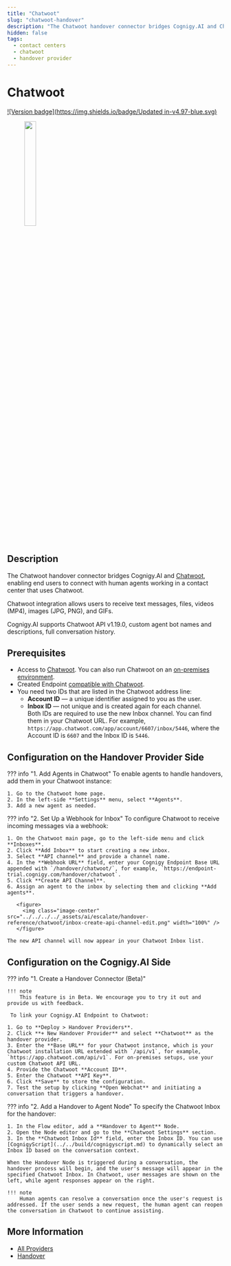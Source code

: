 ```yaml
---
title: "Chatwoot" 
slug: "chatwoot-handover" 
description: "The Chatwoot handover connector bridges Cognigy.AI and Chatwoot, enabling end users to connect with human agents working within the Chatwoot contact center."
hidden: false
tags:
  - contact centers
  - chatwoot
  - handover provider
---
```


# Chatwoot

[![Version badge](https://img.shields.io/badge/Updated in-v4.97-blue.svg)](../../../release-notes/4.97.md)

<figure>
  <img class="image-center" src="../../../../_assets/ai/escalate/handover-reference/chatwoot/chatwoot.svg" width="25%" />
</figure>

## Description

The Chatwoot handover connector bridges Cognigy.AI and [Chatwoot](https://www.chatwoot.com/),
enabling end users to connect with human agents working in a contact center that uses Chatwoot.

Chatwoot integration allows users to receive text messages, files, videos (MP4), images (JPG, PNG), and GIFs.

Cognigy.AI supports Chatwoot API v1.19.0, custom agent bot names and descriptions, full conversation history.

## Prerequisites

- Access to [Chatwoot](https://www.chatwoot.com/). You can also run Chatwoot on an [on-premises environment](https://www.chatwoot.com/docs/self-hosted).
- Created Endpoint [compatible with Chatwoot](../../deploy/endpoints/handover-settings.md#channel-support).
- You need two IDs that are listed in the Chatwoot address line:
    - **Account ID** — a unique identifier assigned to you as the user.
    - **Inbox ID** — not unique and is created again for each channel.<br>
    Both IDs are required to use the new Inbox channel. You can find them in your Chatwoot URL. For example, `https://app.chatwoot.com/app/account/6607/inbox/5446`, where the Account ID is `6607` and the Inbox ID is `5446`.

## Configuration on the Handover Provider Side

??? info "1. Add Agents in Chatwoot"
    To enable agents to handle handovers, add them in your Chatwoot instance:

    1. Go to the Chatwoot home page.
    2. In the left-side **Settings** menu, select **Agents**.
    3. Add a new agent as needed.

??? info "2. Set Up a Webhook for Inbox"
    To configure Chatwoot to receive incoming messages via a webhook:

    1. On the Chatwoot main page, go to the left-side menu and click **Inboxes**.
    2. Click **Add Inbox** to start creating a new inbox.
    3. Select **API channel** and provide a channel name.
    4. In the **Webhook URL** field, enter your Cognigy Endpoint Base URL appended with `/handover/chatwoot/`, for example, `https://endpoint-trial.cognigy.com/handover/chatwoot`.
    5. Click **Create API Channel**.
    6. Assign an agent to the inbox by selecting them and clicking **Add agents**.

       <figure>
         <img class="image-center" src="../../../../_assets/ai/escalate/handover-reference/chatwoot/inbox-create-api-channel-edit.png" width="100%" />
       </figure>

    The new API channel will now appear in your Chatwoot Inbox list.

## Configuration on the Cognigy.AI Side

??? info "1. Create a Handover Connector (Beta)"

    !!! note
        This feature is in Beta. We encourage you to try it out and provide us with feedback.
  
     To link your Cognigy.AI Endpoint to Chatwoot:

    1. Go to **Deploy > Handover Providers**. 
    2. Click **+ New Handover Provider** and select **Chatwoot** as the handover provider. 
    3. Enter the **Base URL** for your Chatwoot instance, which is your Chatwoot installation URL extended with `/api/v1`, for example, `https://app.chatwoot.com/api/v1`. For on-premises setups, use your custom Chatwoot API URL. 
    4. Provide the Chatwoot **Account ID**.
    5. Enter the Chatwoot **API Key**.
    6. Click **Save** to store the configuration.
    7. Test the setup by clicking **Open Webchat** and initiating a conversation that triggers a handover.

??? info "2. Add a Handover to Agent Node"
    To specify the Chatwoot Inbox for the handover:

    1. In the Flow editor, add a **Handover to Agent** Node.
    2. Open the Node editor and go to the **Chatwoot Settings** section.
    3. In the **Chatwoot Inbox Id** field, enter the Inbox ID. You can use [CognigyScript](../../build/cognigyscript.md) to dynamically select an Inbox ID based on the conversation context.

    When the Handover Node is triggered during a conversation, the handover process will begin, and the user's message will appear in the specified Chatwoot Inbox. In Chatwoot, user messages are shown on the left, while agent responses appear on the right.

    !!! note
        Human agents can resolve a conversation once the user's request is addressed. If the user sends a new request, the human agent can reopen the conversation in Chatwoot to continue assisting.

## More Information

- [All Providers](overview.md)
- [Handover](../handovers.md)